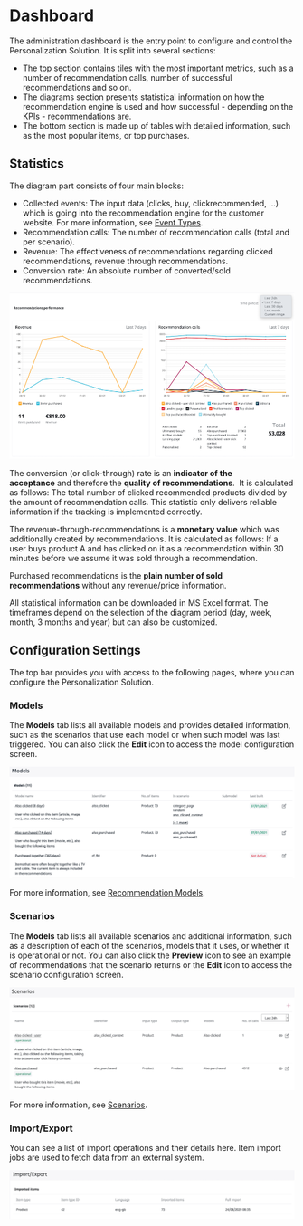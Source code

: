 # Dashboard

The administration dashboard is the entry point to configure and control the Personalization Solution. 
It is split into several sections:

- The top section contains tiles with the most important metrics, such as a number of recommendation calls, number of successful recommendations and so on.
- The diagrams section presents statistical information on how the recommendation engine is used and how successful - depending on the KPIs - recommendations are.
- The bottom section is made up of tables with detailed information, such as the most popular items, or top purchases.

## Statistics

The diagram part consists of four main blocks:

- Collected events:
    The input data (clicks, buy, clickrecommended, ...) which is going into the recommendation engine for the customer website. For more information, see [Event Types](event_types.md).
- Recommendation calls:
    The number of recommendation calls (total and per scenario).
- Revenue:
    The effectiveness of recommendations regarding clicked recommendations, revenue through recommendations.
- Conversion rate:
     An absolute number of converted/sold recommendations.

![Statistics area](img/dashboard_statistics.png "Statistics area")

The conversion (or click-through) rate is an **indicator of the acceptance** and therefore 
the **quality of recommendations**. 
It is calculated as follows: The total number of clicked recommended products divided by the amount of 
recommendation calls. 
This statistic only delivers reliable information if the tracking is implemented correctly.

The revenue-through-recommendations is a **monetary value** which was additionally created by recommendations. 
It is calculated as follows: If a user buys product A and has clicked on it as a recommendation within 
30 minutes before we assume it was sold through a recommendation.

Purchased recommendations is the **plain number of sold recommendations** without any revenue/price information.

All statistical information can be downloaded in MS Excel format. 
The timeframes depend on the selection of the diagram period (day, week, month, 3 months and year) but 
can also be customized.

## Configuration Settings

The top bar provides you with access to the following pages, where you can configure the 
Personalization Solution.

### Models

The **Models** tab lists all available models and provides detailed information, such as the scenarios that use each model or when such model was last triggered.
You can also click the **Edit** icon to access the model configuration screen.

![Models tab](img/dashboard_models.png "Models tab")

For more information, see [Recommendation Models](recommendation_models.md).

### Scenarios

The **Models** tab lists all available scenarios and additional information, such as 
a description of each of the scenarios, models that it uses, or whether it is operational or not.
You can also click the **Preview** icon to see an example of recommendations that the scenario 
returns or the **Edit** icon to access the scenario configuration screen.

![Scenarios tab](img/dashboard_scenarios.png "Scenarios tab")

For more information, see [Scenarios](scenarios.md).

### Import/Export

You can see a list of import operations and their details here.
Item import jobs are used to fetch data from an external system. 

![Import/Export tab](img/dashboard_import.png "Import/Export tab")
